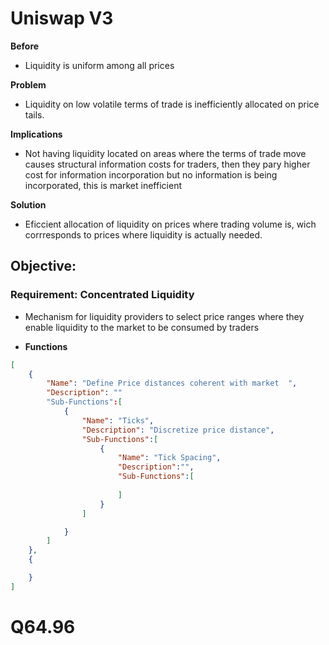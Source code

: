 # Uniswap V3


**Before**
- Liquidity is uniform among all prices

**Problem**

- Liquidity on low volatile terms of trade is inefficiently allocated on price tails.

**Implications**

- Not having liquidity located on areas where the terms of trade move causes structural information costs for traders, then they pary higher cost for information incorporation but no information is being incorporated, this is market inefficient

**Solution**
- Eficcient allocation of liquidity on prices where trading volume is, wich corrresponds to prices where liquidity is actually needed.



## Objective:

### Requirement: Concentrated Liquidity

- Mechanism for liquidity providers to select price ranges where they enable liquidity to the market to be consumed by traders

- **Functions**
```json
[
    {
        "Name": "Define Price distances coherent with market  ",
        "Description": ""
        "Sub-Functions":[
            {
                "Name": "Ticks",
                "Description": "Discretize price distance",
                "Sub-Functions":[
                    {
                        "Name": "Tick Spacing",
                        "Description":"",
                        "Sub-Functions":[
                            
                        ]
                    }
                ]

            }
        ]    
    },
    {

    }
]

```





# Q64.96

